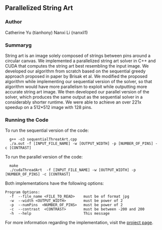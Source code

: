 ## Parallelized String Art

### Author 
Catherine Yu (tianhony) Nanxi Li (nanxil1)

### Summaryg
String art is an image solely composed of strings between pins around a circular canvas. We implemented a parallelized string art solver in C++ and CUDA that computes the string art best resembling the input image. We developed our algorithm from scratch based on the sequential greedy approach proposed in paper by Brisak et al. We modified the proposed algorithm while implementing our sequential version of the solver, so that algorithm would have more parallelism to exploit while outputting more accurate string art image. We then developed our parallel version of the solver, which produces the same output as the sequential solver in a considerably shorter runtime. We were able to achieve an over 221x speedup on a 512*512 image with 128 pins. 

### Running the Code
To run the sequential version of the code:
```
  g++ -o3 sequentialThreatArt.cpp
  ./a.out -f [INPUT_FILE_NAME] -w [OUTPUT_WIDTH] -p [NUMBER_OF_PINS] -c [CONTRAST]
```

To run the parallel version of the code:
```
  make
  ./cudaThreadArt  -f [INPUT_FILE_NAME] -w [OUTPUT_WIDTH] -p [NUMBER_OF_PINS] -c [CONTRAST]
```

Both implementations have the following options:

```
Program Options:
  -f  --file_name <FILE_TO_READ>    must be of format jpg
  -w  --width <OUTPUT_WIDTH>        must be power of 2
  -p  --numPins  <NUMBER_OF_PINS>   must be power of 2
  -c  --contrast  <CONTRAST>        must be between -200 and 200
  -h  --help                        This message
```

For more information regarding the implementation, visit the [project page](https://nanxili.github.io/15418-threadart/).

